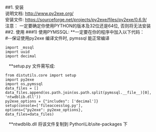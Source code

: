 ##1. 安装  
    说明文档: http://www.py2exe.org/  
    安装文件: https://sourceforge.net/projects/py2exe/files/py2exe/0.6.9/  
    注意： 一定要确定你使用PYTHON的版本及32位还是64位, 否则将无法安装
##2. 使用
###1)   使用PYMSSQL:
    **一定要在你的程序中加入以下代码：  
    #--保证使用py2exe 编译文件时, pymssql 能正常编译  
    
    import _mssql  
    import uuid  
    import decimal  
    
    **setup.py 文件需写成:  
    
    from distutils.core import setup  
    import py2exe  
    import os,pymssql  
    data_files = []  
    data_files.append(os.path.join(os.path.split(pymssql.__file__)[0], 'ntwdblib.dll'))  
    py2exe_options = {"includes": ['decimal']}  
    setup(console=['fileaccesslog.py'],   
    options={"py2exe": py2exe_options},   
    data_files=data_files)  
    
    **ntwdblib.dll 将该文件复制到 Python\Lib\site-packages 下
